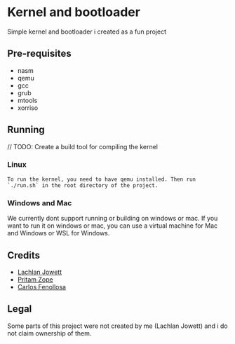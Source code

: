 # Kernel and bootloader
 Simple kernel and bootloader i created as a fun project

## Pre-requisites
- nasm
- qemu
- gcc
- grub
- mtools
- xorriso

## Running

// TODO: Create a build tool for compiling the kernel

### Linux
    To run the kernel, you need to have qemu installed. Then run `./run.sh` in the root directory of the project.

### Windows and Mac

We currently dont support running or building on windows or mac. If you want to run it on windows or mac, you can use a virtual machine for Mac and Windows or WSL for Windows.

## Credits
- [Lachlan Jowett](https://github.com/lochyj)
- [Pritam Zope](https://www.codeproject.com/Articles/1225196/Create-Your-Own-Kernel-In-C-2)
- [Carlos Fenollosa](https://github.com/cfenollosa/os-tutorial)

## Legal

Some parts of this project were not created by me (Lachlan Jowett) and i do not claim ownership of them.